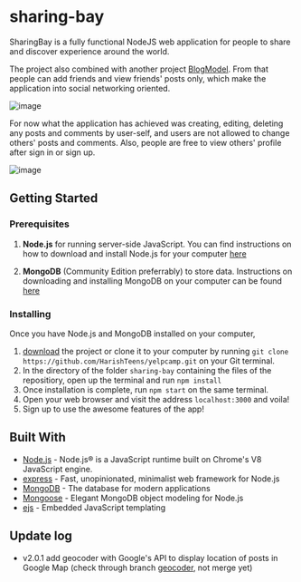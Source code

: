 # sharing-bay

SharingBay is a fully functional NodeJS web application for people to share and discover experience around the world. 

The project also combined with another project [BlogModel](https://github.com/DeclanFang/blog-model). From that people can add friends and view friends' posts only, which make the application into social networking oriented. 

![image](https://github.com/DeclanFang/sharing-bay/blob/master/readme/homepage.png)

For now what the application has achieved was creating, editing, deleting any posts and comments by user-self, and users are not allowed to change others' posts and comments. Also, people are free to view others' profile after sign in or sign up. 

![image](https://github.com/DeclanFang/sharing-bay/blob/master/readme/demo%20posts.png)

## Getting Started

### Prerequisites

1. **Node.js** for running server-side JavaScript. You can find instructions on how to download and install Node.js for your computer [here](https://nodejs.org/en/download/)

2. **MongoDB** (Community Edition preferrably) to store data. Instructions on downloading and installing MongoDB on your computer can be found [here](https://docs.mongodb.com/manual/installation/)

### Installing

Once you have Node.js and MongoDB installed on your computer,

1. [download](https://github.com/HarishTeens/yelpcamp/archive/master.zip) the project or clone it to your computer by running `git clone https://github.com/HarishTeens/yelpcamp.git` on your Git terminal.
2. In the directory of the folder `sharing-bay` containing the files of the repositiory, open up the terminal and run `npm install`
3. Once installation is complete, run `npm start` on the same terminal.
4. Open your web browser and visit the address `localhost:3000` and voila!
5. Sign up to use the awesome features of the app!

## Built With

- [Node.js](https://nodejs.org) - Node.js® is a JavaScript runtime built on Chrome's V8 JavaScript engine.
- [express](https://expressjs.com//) - Fast, unopinionated, minimalist web framework for Node.js
- [MongoDB](https://www.mongodb.com/) - The database for
  modern applications
- [Mongoose](https://mongoosejs.com/) - Elegant MongoDB object modeling for Node.js
- [ejs](https://ejs.co/) - Embedded JavaScript templating

## Update log

- v2.0.1 add geocoder with Google's API to display location of posts in Google Map (check through branch [geocoder](https://github.com/DeclanFang/sharing-bay/tree/geocoder), not merge yet)
